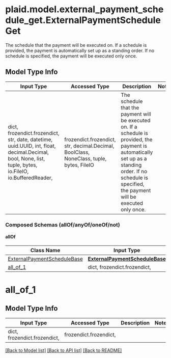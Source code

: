 # plaid.model.external_payment_schedule_get.ExternalPaymentScheduleGet

The schedule that the payment will be executed on. If a schedule is provided, the payment is automatically set up as a standing order. If no schedule is specified, the payment will be executed only once.

## Model Type Info
Input Type | Accessed Type | Description | Notes
------------ | ------------- | ------------- | -------------
dict, frozendict.frozendict, str, date, datetime, uuid.UUID, int, float, decimal.Decimal, bool, None, list, tuple, bytes, io.FileIO, io.BufferedReader,  | frozendict.frozendict, str, decimal.Decimal, BoolClass, NoneClass, tuple, bytes, FileIO | The schedule that the payment will be executed on. If a schedule is provided, the payment is automatically set up as a standing order. If no schedule is specified, the payment will be executed only once. | 

### Composed Schemas (allOf/anyOf/oneOf/not)
#### allOf
Class Name | Input Type | Accessed Type | Description | Notes
------------- | ------------- | ------------- | ------------- | -------------
[ExternalPaymentScheduleBase](ExternalPaymentScheduleBase.md) | [**ExternalPaymentScheduleBase**](ExternalPaymentScheduleBase.md) | [**ExternalPaymentScheduleBase**](ExternalPaymentScheduleBase.md) |  | 
[all_of_1](#all_of_1) | dict, frozendict.frozendict,  | frozendict.frozendict,  |  | 

# all_of_1

## Model Type Info
Input Type | Accessed Type | Description | Notes
------------ | ------------- | ------------- | -------------
dict, frozendict.frozendict,  | frozendict.frozendict,  |  | 

[[Back to Model list]](../../README.md#documentation-for-models) [[Back to API list]](../../README.md#documentation-for-api-endpoints) [[Back to README]](../../README.md)

